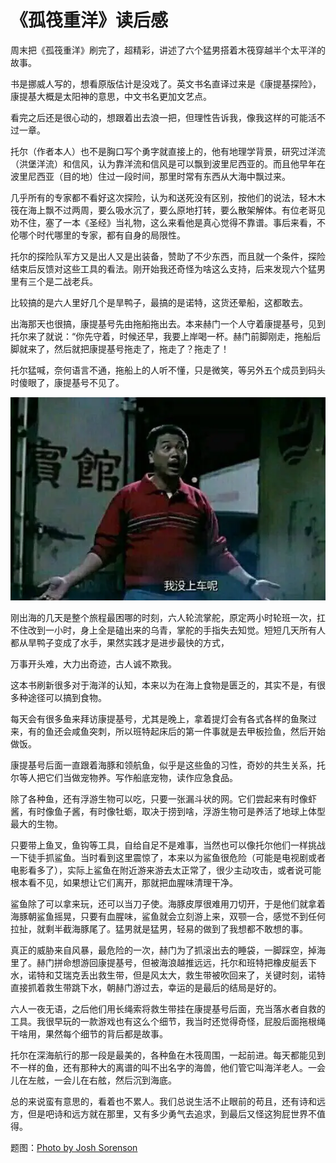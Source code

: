 # 《孤筏重洋》读后感

周末把《孤筏重洋》刷完了，超精彩，讲述了六个猛男搭着木筏穿越半个太平洋的故事。

书是挪威人写的，想看原版估计是没戏了。英文书名直译过来是《康提基探险》，康提基大概是太阳神的意思，中文书名更加文艺点。

看完之后还是很心动的，想跟着出去浪一把，但理性告诉我，像我这样的可能活不过一章。

托尔（作者本人）也不是胸口写个勇字就直接上的，他有地理学背景，研究过洋流（洪堡洋流）和信风，认为靠洋流和信风是可以飘到波里尼西亚的。而且他早年在波里尼西亚（目的地）住过一段时间，那里时常有东西从大海中飘过来。

几乎所有的专家都不看好这次探险，认为和送死没有区别，按他们的说法，轻木木筏在海上飘不过两周，要么吸水沉了，要么原地打转，要么散架解体。有位老哥见劝不住，塞了一本《圣经》当礼物，这么来看他是真心觉得不靠谱。事后来看，不伦哪个时代哪里的专家，都有自身的局限性。

托尔的探险队军方又是出人又是出装备，赞助了不少东西，而且就一个条件，探险结束后反馈对这些工具的看法。刚开始我还奇怪为啥这么支持，后来发现六个猛男里有三个是二战老兵。

比较搞的是六人里好几个是旱鸭子，最搞的是诺特，这货还晕船，这都敢去。

出海那天也很搞，康提基号先由拖船拖出去。本来赫门一个人守着康提基号，见到托尔来了就说：“你先守着，时候还早，我要上岸喝一杯。赫门前脚刚走，拖船后脚就来了，然后就把康提基号拖走了，拖走了？拖走了！

托尔猛喊，奈何语言不通，拖船上的人听不懂，只是微笑，等另外五个成员到码头时傻眼了，康提基号不见了。

![](1.jpg)

刚出海的几天是整个旅程最困哪的时刻，六人轮流掌舵，原定两小时轮班一次，扛不住改到一小时，身上全是磕出来的乌青，掌舵的手指失去知觉。短短几天所有人都从旱鸭子变成了水手，果然实践才是进步最快的方式，

万事开头难，大力出奇迹，古人诚不欺我。

这本书刷新很多对于海洋的认知，本来以为在海上食物是匮乏的，其实不是，有很多种途径可以搞到食物。

每天会有很多鱼来拜访康提基号，尤其是晚上，拿着提灯会有各式各样的鱼聚过来，有的鱼还会咸鱼突刺，所以班特起床后的第一件事就是去甲板捡鱼，然后开始做饭。

康提基号后面一直跟着海豚和领航鱼，似乎是这些鱼的习性，奇妙的共生关系，托尔等人把它们当做宠物养。写作船底宠物，读作应急食品。

除了各种鱼，还有浮游生物可以吃，只要一张漏斗状的网。它们尝起来有时像虾酱，有时像鱼子酱，有时像牡蛎，取决于捞到啥，浮游生物可是养活了地球上体型最大的生物。

只要带上鱼叉，鱼钩等工具，自给自足不是难事，当然也可以像托尔他们一样挑战一下徒手抓鲨鱼。当时看到这里震惊了，本来以为鲨鱼很危险（可能是电视剧或者电影看多了），实际上鲨鱼在附近游来游去太正常了，很少主动攻击，或者说可能根本看不见，如果想让它们离开，那就把血腥味清理干净。

鲨鱼除了可以拿来玩，还可以当刀子使。海豚皮厚很难用刀切开，于是他们就拿着海豚朝鲨鱼摇晃，只要有血腥味，鲨鱼就会立刻游上来，双颚一合，感觉不到任何拉扯，就剩半截海豚尾了。猛男就是猛男，轻易的做到了我想都不敢想的事。

真正的威胁来自风暴，最危险的一次，赫门为了抓滚出去的睡袋，一脚踩空，掉海里了。赫门拼命想游回康提基号，但被海浪越推远远，托尔和班特把橡皮艇丢下水，诺特和艾瑞克丢出救生带，但是风太大，救生带被吹回来了，关键时刻，诺特直接抓着救生带跳下水，朝赫门游过去，幸运的是最后的结局是好的。

六人一夜无语，之后他们用长绳索将救生带挂在康提基号后面，充当落水者自救的工具。我很早玩的一款游戏也有这么个细节，我当时还觉得奇怪，屁股后面拖根绳干啥用，果然每个细节的背后都是故事。

托尔在深海航行的那一段是最美的，各种鱼在木筏周围，一起前进。每天都能见到不一样的鱼，还有那种大的离谱的叫不出名字的海兽，他们管它叫海洋老人。一会儿在左舷，一会儿在右舷，然后沉到海底。

总的来说蛮有意思的，看着也不累人。我们总说生活不止眼前的苟且，还有诗和远方，但是吧诗和远方就在那里，又有多少勇气去追求，到最后又怪这狗屁世界不值得。

题图：[Photo by Josh Sorenson](https://www.pexels.com/photo/ocean-under-crepuscular-clouds-378271)